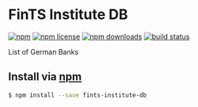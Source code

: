 # FinTS Institute DB
[![npm](https://img.shields.io/npm/v/fints-institute-db.svg?style=flat-square)](https://npmjs.com/package/fints-institute-db)
[![npm license](https://img.shields.io/npm/l/fints-institute-db.svg?style=flat-square)](https://npmjs.com/package/fints-institute-db)
[![npm downloads](https://img.shields.io/npm/dm/fints-institute-db.svg?style=flat-square)](https://npmjs.com/package/fints-institute-db)
[![build status](https://img.shields.io/travis/jhermsmeier/fints-institute-db/master.svg?style=flat-square)](https://travis-ci.org/jhermsmeier/fints-institute-db)

List of German Banks

## Install via [npm](https://npmjs.com)

```sh
$ npm install --save fints-institute-db
```
